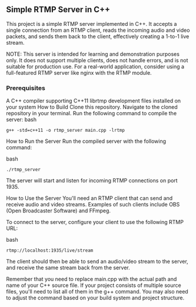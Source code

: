 ## Simple RTMP Server in C++

This project is a simple RTMP server implemented in C++. It accepts a single connection from an RTMP client, reads the incoming audio and video packets, and sends them back to the client, effectively creating a 1-to-1 live stream.

NOTE: This server is intended for learning and demonstration purposes only. It does not support multiple clients, does not handle errors, and is not suitable for production use. For a real-world application, consider using a full-featured RTMP server like nginx with the RTMP module.

### Prerequisites

A C++ compiler supporting C++11
librtmp development files installed on your system
How to Build
Clone this repository.
Navigate to the cloned repository in your terminal.
Run the following command to compile the server:
bash

```
g++ -std=c++11 -o rtmp_server main.cpp -lrtmp
```

How to Run the Server
Run the compiled server with the following command:

bash

```
./rtmp_server
```

The server will start and listen for incoming RTMP connections on port 1935.

How to Use the Server
You'll need an RTMP client that can send and receive audio and video streams. Examples of such clients include OBS (Open Broadcaster Software) and FFmpeg.

To connect to the server, configure your client to use the following RTMP URL:

bash

```
rtmp://localhost:1935/live/stream
```

The client should then be able to send an audio/video stream to the server, and receive the same stream back from the server.

Remember that you need to replace main.cpp with the actual path and name of your C++ source file. If your project consists of multiple source files, you'll need to list all of them in the g++ command. You may also need to adjust the command based on your build system and project structure.
